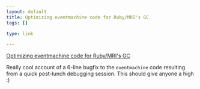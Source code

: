 ```yaml
--- 
layout: default
title: Optimizing eventmachine code for Ruby/MRI's GC
tags: []

type: link

---
```

<a href="http://timetobleed.com/6-line-eventmachine-bugfix-2x-faster-gc-1300-requestssec/">Optimizing eventmachine code for Ruby/MRI's GC</a>

Really cool account of a 6-line bugfix to the `eventmachine` code resulting from a quick post-lunch debugging session. This should give anyone a high :)
